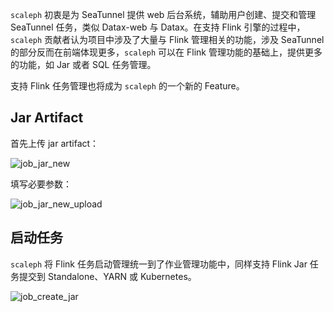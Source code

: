 `scaleph` 初衷是为 SeaTunnel 提供 web 后台系统，辅助用户创建、提交和管理 SeaTunnel 任务，类似 Datax-web 与 Datax。在支持 Flink 引擎的过程中，`scaleph` 贡献者认为项目中涉及了大量与 Flink 管理相关的功能，涉及 SeaTunnel 的部分反而在前端体现更多，`scaleph` 可以在 Flink 管理功能的基础上，提供更多的功能，如 Jar 或者 SQL 任务管理。

支持 Flink 任务管理也将成为 `scaleph` 的一个新的 Feature。

## Jar Artifact

首先上传 jar artifact：

![job_jar_new](https://github.com/flowerfine/scaleph-website/raw/2a943f478234dadae2748d478ef29d5f81e34a2e/site/images/guide/quick-start/job/jar/job_jar_new.png)

填写必要参数：

![job_jar_new_upload](https://github.com/flowerfine/scaleph-website/raw/2a943f478234dadae2748d478ef29d5f81e34a2e/site/images/guide/quick-start/job/jar/job_jar_new_upload.png)

## 启动任务

`scaleph` 将 Flink 任务启动管理统一到了作业管理功能中，同样支持 Flink Jar 任务提交到 Standalone、YARN 或 Kubernetes。

![job_create_jar](https://github.com/flowerfine/scaleph-website/raw/2a943f478234dadae2748d478ef29d5f81e34a2e/site/images/guide/quick-start/job/jar/job_create_jar.png)
